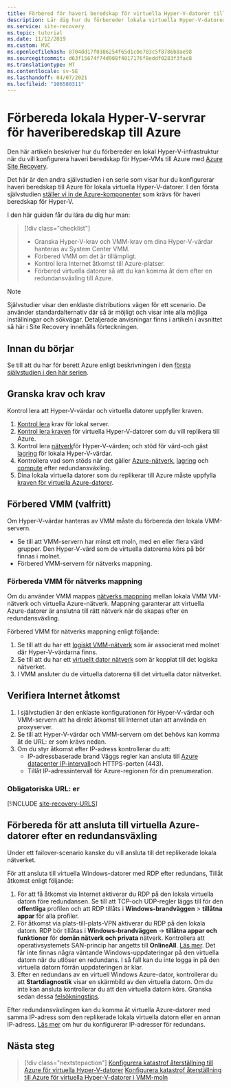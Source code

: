```yaml
---
title: Förbered för haveri beredskap för virtuella Hyper-V-datorer till Azure med Azure Site Recovery
description: Lär dig hur du förbereder lokala virtuella Hyper-V-datorer för haveri beredskap till Azure med Azure Site Recovery.
ms.service: site-recovery
ms.topic: tutorial
ms.date: 11/12/2019
ms.custom: MVC
ms.openlocfilehash: 8704dd17f0386254f65d1c0e783c5f8786b8ae98
ms.sourcegitcommit: d63f15674f74d908f4017176f8eddf0283f3fac8
ms.translationtype: MT
ms.contentlocale: sv-SE
ms.lasthandoff: 04/07/2021
ms.locfileid: "106580311"
---
```

# <a name="prepare-on-premises-hyper-v-servers-for-disaster-recovery-to-azure"></a>Förbereda lokala Hyper-V-servrar för haveriberedskap till Azure

Den här artikeln beskriver hur du förbereder en lokal Hyper-V-infrastruktur när du vill konfigurera haveri beredskap för Hyper-VMs till Azure med [Azure Site Recovery](site-recovery-overview.md).


Det här är den andra självstudien i en serie som visar hur du konfigurerar haveri beredskap till Azure för lokala virtuella Hyper-V-datorer. I den första självstudien [ställer vi in de Azure-komponenter](tutorial-prepare-azure.md) som krävs för haveri beredskap för Hyper-V.

I den här guiden får du lära du dig hur man:

> [!div class="checklist"]
> * Granska Hyper-V-krav och VMM-krav om dina Hyper-V-värdar hanteras av System Center VMM.
> * Förbered VMM om det är tillämpligt.
> * Kontrol lera Internet åtkomst till Azure-platser.
> * Förbered virtuella datorer så att du kan komma åt dem efter en redundansväxling till Azure.

> [!NOTE]
> Självstudier visar den enklaste distributions vägen för ett scenario. De använder standardalternativ där så är möjligt och visar inte alla möjliga inställningar och sökvägar. Detaljerade anvisningar finns i artikeln i avsnittet så här i Site Recovery innehålls förteckningen.

## <a name="before-you-start"></a>Innan du börjar

Se till att du har för berett Azure enligt beskrivningen i den [första självstudien i den här serien](tutorial-prepare-azure.md).

## <a name="review-requirements-and-prerequisites"></a>Granska krav och krav

Kontrol lera att Hyper-V-värdar och virtuella datorer uppfyller kraven.

1. [Kontrol lera](hyper-v-azure-support-matrix.md#on-premises-servers) krav för lokal server.
2. [Kontrol lera kraven](hyper-v-azure-support-matrix.md#replicated-vms) för virtuella Hyper-V-datorer som du vill replikera till Azure.
3. Kontrol lera [nätverk](hyper-v-azure-support-matrix.md#hyper-v-network-configuration)för Hyper-V-värden; och stöd för värd-och gäst [lagring](hyper-v-azure-support-matrix.md#hyper-v-host-storage) för lokala Hyper-V-värdar.
4. Kontrollera vad som stöds när det gäller [Azure-nätverk](hyper-v-azure-support-matrix.md#azure-vm-network-configuration-after-failover), [lagring](hyper-v-azure-support-matrix.md#azure-storage) och [compute](hyper-v-azure-support-matrix.md#azure-compute-features) efter redundansväxling.
5. Dina lokala virtuella datorer som du replikerar till Azure måste uppfylla [kraven för virtuella Azure-datorer](hyper-v-azure-support-matrix.md#azure-vm-requirements).


## <a name="prepare-vmm-optional"></a>Förbered VMM (valfritt)

Om Hyper-V-värdar hanteras av VMM måste du förbereda den lokala VMM-servern. 

- Se till att VMM-servern har minst ett moln, med en eller flera värd grupper. Den Hyper-V-värd som de virtuella datorerna körs på bör finnas i molnet.
- Förbered VMM-servern för nätverks mappning.

### <a name="prepare-vmm-for-network-mapping"></a>Förbereda VMM för nätverks mappning

Om du använder VMM mappas [nätverks mappning](./hyper-v-vmm-network-mapping.md) mellan lokala VMM VM-nätverk och virtuella Azure-nätverk. Mappning garanterar att virtuella Azure-datorer är anslutna till rätt nätverk när de skapas efter en redundansväxling.

Förbered VMM för nätverks mappning enligt följande:

1. Se till att du har ett [logiskt VMM-nätverk](/system-center/vmm/network-logical) som är associerat med molnet där Hyper-V-värdarna finns.
2. Se till att du har ett [virtuellt dator nätverk](/system-center/vmm/network-virtual) som är kopplat till det logiska nätverket.
3. I VMM ansluter du de virtuella datorerna till det virtuella dator nätverket.

## <a name="verify-internet-access"></a>Verifiera Internet åtkomst

1. I självstudien är den enklaste konfigurationen för Hyper-V-värdar och VMM-servern att ha direkt åtkomst till Internet utan att använda en proxyserver. 
2. Se till att Hyper-V-värdar och VMM-servern om det behövs kan komma åt de URL: er som krävs nedan.   
3. Om du styr åtkomst efter IP-adress kontrollerar du att:
    - IP-adressbaserade brand Väggs regler kan ansluta till [Azure datacenter IP-intervall](https://www.microsoft.com/download/confirmation.aspx?id=41653)och HTTPS-porten (443).
    - Tillåt IP-adressintervall för Azure-regionen för din prenumeration.
    
### <a name="required-urls"></a>Obligatoriska URL: er


[!INCLUDE [site-recovery-URLS](../../includes/site-recovery-URLS.md)]


## <a name="prepare-to-connect-to-azure-vms-after-failover"></a>Förbereda för att ansluta till virtuella Azure-datorer efter en redundansväxling

Under ett failover-scenario kanske du vill ansluta till det replikerade lokala nätverket.

För att ansluta till virtuella Windows-datorer med RDP efter redundans, Tillåt åtkomst enligt följande:

1. För att få åtkomst via Internet aktiverar du RDP på den lokala virtuella datorn före redundansen. Se till att TCP-och UDP-regler läggs till för den **offentliga** profilen och att RDP tillåts i **Windows-brandväggen**  >  **tillåtna appar** för alla profiler.
2. För åtkomst via plats-till-plats-VPN aktiverar du RDP på den lokala datorn. RDP bör tillåtas i **Windows-brandväggen**  ->  **tillåtna appar och funktioner** för **domän nätverk och privata** nätverk.
   Kontrollera att operativsystemets SAN-princip har angetts till **OnlineAll**. [Läs mer](https://support.microsoft.com/kb/3031135). Det får inte finnas några väntande Windows-uppdateringar på den virtuella datorn när du utlöser en redundans. I så fall kan du inte logga in på den virtuella datorn förrän uppdateringen är klar.
3. Efter en redundans av en virtuell Windows Azure-dator, kontrollerar du att **Startdiagnostik** visar en skärmbild av den virtuella datorn. Om du inte kan ansluta kontrollerar du att den virtuella datorn körs. Granska sedan dessa [felsökningstips](https://social.technet.microsoft.com/wiki/contents/articles/31666.troubleshooting-remote-desktop-connection-after-failover-using-asr.aspx).

Efter redundansväxlingen kan du komma åt virtuella Azure-datorer med samma IP-adress som den replikerade lokala virtuella datorn eller en annan IP-adress. [Läs mer](concepts-on-premises-to-azure-networking.md) om hur du konfigurerar IP-adresser för redundans.

## <a name="next-steps"></a>Nästa steg

> [!div class="nextstepaction"]
> [Konfigurera katastrof återställning till Azure för virtuella Hyper-V-datorer](./hyper-v-azure-tutorial.md) 
>  [Konfigurera katastrof återställning till Azure för virtuella Hyper-V-datorer i VMM-moln](./hyper-v-vmm-azure-tutorial.md)
